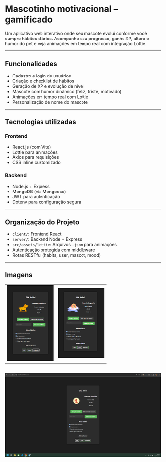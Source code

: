 # Mascotinho motivacional – gamificado

Um aplicativo web interativo onde seu mascote evolui conforme você cumpre hábitos diários. Acompanhe seu progresso, ganhe XP, altere o humor do pet e veja animações em tempo real com integração Lottie.

---

## Funcionalidades

- Cadastro e login de usuários
- Criação e checklist de hábitos
- Geração de XP e evolução de nível
- Mascote com humor dinâmico (feliz, triste, motivado)
- Animações em tempo real com Lottie
- Personalização de nome do mascote

---

## Tecnologias utilizadas

### **Frontend**
- React.js (com Vite)
- Lottie para animações
- Axios para requisições
- CSS inline customizado

### **Backend**
- Node.js + Express
- MongoDB (via Mongoose)
- JWT para autenticação
- Dotenv para configuração segura

---

## Organização do Projeto

- `client/`: Frontend React
- `server/`: Backend Node + Express
- `src/assets/lottie`: Arquivos `.json` para animações
- Autenticação protegida com middleware
- Rotas RESTful (habits, user, mascot, mood)

---

## Imagens

<div align="center">

<table>
<tr>
<td align="center">
  <img src="https://raw.githubusercontent.com/karimoreira/habbitpet/master/client/src/assets/screenshots/motivadodog.png" width="150" />
</td>
<td align="center">
  <img src="https://raw.githubusercontent.com/karimoreira/habbitpet/master/client/src/assets/screenshots/triste.png" width="150" />
</td>
</tr>
</table>

<br />

<img src="https://raw.githubusercontent.com/karimoreira/habbitpet/master/client/src/assets/screenshots/mascote.png" width="600" />

</div>



